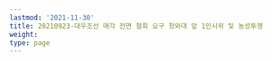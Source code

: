 ```yaml
---
lastmod: '2021-11-30'
title: 20210923-대우조선 매각 전면 철회 요구 청와대 앞 1인시위 및 농성투쟁
weight: 
type: page
---
```

